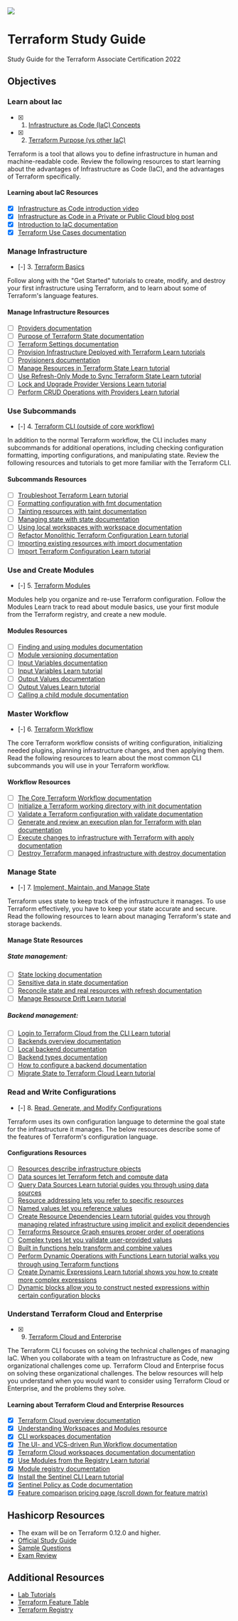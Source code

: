 <img align="center" src="tf-logo.png">

# Terraform Study Guide

Study Guide for the Terraform Associate Certification 2022

## Objectives

### Learn about Iac
- [x] 1. [Infrastructure as Code (IaC) Concepts](01-02-concepts-purpose/Iac.md)
- [x] 2. [Terraform Purpose (vs other IaC)](01-02-concepts-purpose/Iac.md)

Terraform is a tool that allows you to define infrastructure in human and machine-readable code. Review the following resources to start learning about the advantages of Infrastructure as Code (IaC), and the advantages of Terraform specifically.

#### Learning about IaC Resources

- [x] [Infrastructure as Code introduction video](https://www.hashicorp.com/resources/what-is-infrastructure-as-code)
- [x] [Infrastructure as Code in a Private or Public Cloud blog post](https://www.hashicorp.com/blog/infrastructure-as-code-in-a-private-or-public-cloud/)
- [x] [Introduction to IaC documentation](https://www.terraform.io/intro/index.html#infrastructure-as-code)
- [x] [Terraform Use Cases documentation](https://www.terraform.io/intro/use-cases.html#multi-cloud-deployment)

### Manage Infrastructure
- [-] 3. [Terraform Basics](/Objective%203/terraform-basics.md)

Follow along with the "Get Started" tutorials to create, modify, and destroy your first infrastructure using Terraform, and to learn about some of Terraform's language features.

#### Manage Infrastructure Resources

- [ ] [Providers documentation](https://www.terraform.io/docs/language/providers/configuration.html)
- [ ] [Purpose of Terraform State documentation](https://www.terraform.io/docs/language/state/purpose.html)
- [ ] [Terraform Settings documentation](https://www.terraform.io/docs/language/settings/index.html)
- [ ] [Provision Infrastructure Deployed with Terraform Learn tutorials](https://learn.hashicorp.com/collections/terraform/provision)
- [ ] [Provisioners documentation](https://www.terraform.io/docs/language/resources/provisioners/syntax.html#provisioners-are-a-last-resort)
- [ ] [Manage Resources in Terraform State Learn tutorial](https://learn.hashicorp.com/tutorials/terraform/state-cli)
- [ ] [Use Refresh-Only Mode to Sync Terraform State Learn tutorial](https://learn.hashicorp.com/tutorials/terraform/refresh)
- [ ] [Lock and Upgrade Provider Versions Learn tutorial](https://learn.hashicorp.com/tutorials/terraform/provider-versioning)
- [ ] [Perform CRUD Operations with Providers Learn tutorial](https://learn.hashicorp.com/tutorials/terraform/provider-use)

### Use Subcommands
- [-] 4. [Terraform CLI (outside of core workflow)](/Objective%204/terraform-cli.md)

In addition to the normal Terraform workflow, the CLI includes many subcommands for additional operations, including checking configuration formatting, importing configurations, and manipulating state. Review the following resources and tutorials to get more familiar with the Terraform CLI.

#### Subcommands Resources

- [ ] [Troubleshoot Terraform Learn tutorial](https://learn.hashicorp.com/tutorials/terraform/troubleshooting-workflow#format-the-configuration)
- [ ] [Formatting configuration with fmt documentation](https://www.terraform.io/docs/cli/commands/fmt.html)
- [ ] [Tainting resources with taint documentation](https://www.terraform.io/docs/cli/commands/taint.html)
- [ ] [Managing state with state documentation](https://www.terraform.io/docs/cli/commands/state/index.html)
- [ ] [Using local workspaces with workspace documentation](https://www.terraform.io/docs/language/state/workspaces.html)
- [ ] [Refactor Monolithic Terraform Configuration Learn tutorial](https://learn.hashicorp.com/tutorials/terraform/organize-configuration#create-a-dev-workspace)
- [ ] [Importing existing resources with import documentation](https://www.terraform.io/docs/cli/commands/import.html)
- [ ] [Import Terraform Configuration Learn tutorial](https://learn.hashicorp.com/tutorials/terraform/state-import)

### Use and Create Modules
- [-] 5. [Terraform Modules](/Objective%205/modules.md)

Modules help you organize and re-use Terraform configuration. Follow the Modules Learn track to read about module basics, use your first module from the Terraform registry, and create a new module.

#### Modules Resources

- [ ] [Finding and using modules documentation](https://www.terraform.io/docs/registry/modules/use.html)
- [ ] [Module versioning documentation](https://www.terraform.io/docs/language/modules/syntax.html#version)
- [ ] [Input Variables documentation](https://www.terraform.io/docs/language/values/variables.html)
- [ ] [Input Variables Learn tutorial](https://learn.hashicorp.com/tutorials/terraform/variables)
- [ ] [Output Values documentation](https://www.terraform.io/docs/language/values/outputs.html)
- [ ] [Output Values Learn tutorial](https://learn.hashicorp.com/tutorials/terraform/outputs)
- [ ] [Calling a child module documentation](https://www.terraform.io/docs/language/modules/syntax.html)

### Master Workflow
- [-] 6. [Terraform Workflow](/Objective%206/workflow.md)

The core Terraform workflow consists of writing configuration, initializing needed plugins, planning infrastructure changes, and then applying them. Read the following resources to learn about the most common CLI subcommands you will use in your Terraform workflow.

#### Workflow Resources

- [ ] [The Core Terraform Workflow documentation](https://www.terraform.io/guides/core-workflow.html)
- [ ] [Initialize a Terraform working directory with init documentation](https://www.terraform.io/docs/cli/commands/init.html)
- [ ] [Validate a Terraform configuration with validate documentation](https://www.terraform.io/docs/cli/commands/validate.html)
- [ ] [Generate and review an execution plan for Terraform with plan documentation](https://www.terraform.io/docs/cli/commands/plan.html)
- [ ] [Execute changes to infrastructure with Terraform with apply documentation](https://www.terraform.io/docs/cli/commands/apply.html)
- [ ] [Destroy Terraform managed infrastructure with destroy documentation](https://www.terraform.io/docs/cli/commands/destroy.html)

### Manage State
- [-] 7. [Implement, Maintain, and Manage State](/Objective%207/manage-state.md)

Terraform uses state to keep track of the infrastructure it manages. To use Terraform effectively, you have to keep your state accurate and secure. Read the following resources to learn about managing Terraform's state and storage backends.

#### Manage State Resources

##### State management:

- [ ] [State locking documentation](https://www.terraform.io/docs/language/state/locking.html)
- [ ] [Sensitive data in state documentation](https://www.terraform.io/docs/language/state/sensitive-data.html)
- [ ] [Reconcile state and real resources with refresh documentation](https://www.terraform.io/docs/cli/commands/refresh.html)
- [ ] [Manage Resource Drift Learn tutorial](https://learn.hashicorp.com/tutorials/terraform/resource-drift)

##### Backend management:

- [ ] [Login to Terraform Cloud from the CLI Learn tutorial](https://learn.hashicorp.com/tutorials/terraform/cloud-login)
- [ ] [Backends overview documentation](https://www.terraform.io/docs/language/settings/backends/index.html)
- [ ] [Local backend documentation](https://www.terraform.io/docs/language/settings/backends/local.html)
- [ ] [Backend types documentation](https://www.terraform.io/docs/language/settings/backends/index.html)
- [ ] [How to configure a backend documentation](https://www.terraform.io/docs/language/settings/backends/configuration.html)
- [ ] [Migrate State to Terraform Cloud Learn tutorial](https://learn.hashicorp.com/tutorials/terraform/cloud-migrate#set-up-the-remote-backend)

### Read and Write Configurations
- [-] 8. [Read, Generate, and Modify Configurations](/Objective%208/hcl-features.md)

Terraform uses its own configuration language to determine the goal state for the infrastructure it manages. The below resources describe some of the features of Terraform's configuration language.

#### Configurations Resources

- [ ] [Resources describe infrastructure objects](https://www.terraform.io/docs/language/resources/index.html)
- [ ] [Data sources let Terraform fetch and compute data](https://www.terraform.io/docs/language/data-sources/index.html)
- [ ] [Query Data Sources Learn tutorial guides you through using data sources](https://learn.hashicorp.com/tutorials/terraform/data-sources)
- [ ] [Resource addressing lets you refer to specific resources](https://www.terraform.io/docs/cli/state/resource-addressing.html)
- [ ] [Named values let you reference values](https://www.terraform.io/docs/language/expressions/references.html)
- [ ] [Create Resource Dependencies Learn tutorial guides you through managing related infrastructure using implicit and explicit dependencies](https://learn.hashicorp.com/tutorials/terraform/dependencies)
- [ ] [Terraforms Resource Graph ensures proper order of operations](https://www.terraform.io/docs/internals/graph.html)
- [ ] [Complex types let you validate user-provided values](https://www.terraform.io/docs/language/expressions/type-constraints.html#complex-types)
- [ ] [Built in functions help transform and combine values](https://www.terraform.io/docs/language/functions/index.html)
- [ ] [Perform Dynamic Operations with Functions Learn tutorial walks you through using Terraform functions](https://learn.hashicorp.com/tutorials/terraform/functions)
- [ ] [Create Dynamic Expressions Learn tutorial shows you how to create more complex expressions](https://learn.hashicorp.com/tutorials/terraform/expressions)
- [ ] [Dynamic blocks allow you to construct nested expressions within certain configuration blocks](https://www.terraform.io/docs/language/expressions/dynamic-blocks.html)

### Understand Terraform Cloud and Enterprise
- [x] 9. [Terraform Cloud and Enterprise](/Objective%209/cloud-and-enterprise.md)

The Terraform CLI focuses on solving the technical challenges of managing IaC. When you collaborate with a team on Infrastructure as Code, new organizational challenges come up. Terraform Cloud and Enterprise focus on solving these organizational challenges. The below resources will help you understand when you would want to consider using Terraform Cloud or Enterprise, and the problems they solve.

#### Learning about Terraform Cloud and Enterprise Resources

- [x] [Terraform Cloud overview documentation](https://www.terraform.io/docs/cloud/index.html)
- [x] [Understanding Workspaces and Modules resource](https://www.hashicorp.com/resources/terraform-enterprise-understanding-workspaces-and-modules)
- [x] [CLI workspaces documentation](https://www.terraform.io/docs/language/state/workspaces.html)
- [x] [The UI- and VCS-driven Run Workflow documentation](https://www.terraform.io/docs/cloud/run/ui.html)
- [x] [Terraform Cloud workspaces documentation documentation](https://www.terraform.io/docs/cloud/workspaces/index.html)
- [x] [Use Modules from the Registry Learn tutorial](https://learn.hashicorp.com/tutorials/terraform/module-use)
- [x] [Module registry documentation](https://www.terraform.io/docs/cloud/registry/index.html)
- [x] [Install the Sentinel CLI Learn tutorial](https://learn.hashicorp.com/tutorials/terraform/sentinel-install)
- [x] [Sentinel Policy as Code documentation](https://www.terraform.io/docs/cloud/sentinel/index.html)
- [x] [Feature comparison pricing page (scroll down for feature matrix)](https://www.hashicorp.com/products/terraform/pricing/)

## Hashicorp Resources

- The exam will be on Terraform 0.12.0 and higher.
- [Official Study Guide](https://learn.hashicorp.com/tutorials/terraform/associate-study)
- [Sample Questions](/Sample%20Questions%20/Question-Answer.md)
- [Exam Review](https://learn.hashicorp.com/terraform/certification/terraform-associate-review)

## Additional Resources
- [Lab Tutorials](https://learn.hashicorp.com/tutorials/terraform/infrastructure-as-code?in=terraform/aws-get-started)
- [Terraform Feature Table](/tf-feature-table.pdf)
- [Terraform Registry](https://registry.terraform.io/)